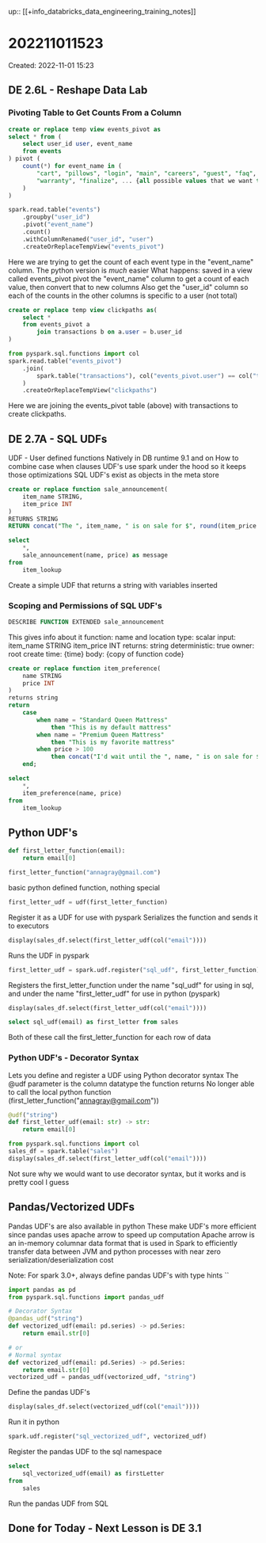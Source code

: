 up:: [[+info_databricks_data_engineering_training_notes]]
 

# 202211011523

Created: 2022-11-01 15:23

## DE 2.6L - Reshape Data Lab

### Pivoting Table to Get Counts From a Column

```sql
create or replace temp view events_pivot as
select * from (
	select user_id user, event_name
	from events
) pivot (
	count(*) for event_name in (
		"cart", "pillows", "login", "main", "careers", "guest", "faq", "down",
		"warranty", "finalize", ... {all possible values that we want to look for}
	)
)
```

```python
spark.read.table("events")
	.groupby("user_id")
	.pivot("event_name")
	.count()
	.withColumnRenamed("user_id", "user")
	.createOrReplaceTempView("events_pivot")
```

Here we are trying to get the count of each event type in the "event_name" column.
The python version is *much* easier
What happens:
	saved in a view called events_pivot
	pivot the "event_name" column to get a count of each value, then convert that to new columns
	Also get the "user_id" column so each of the counts in the other columns is specific to a user (not total)

```sql
create or replace temp view clickpaths as(
	select *
	from events_pivot a
		join transactions b on a.user = b.user_id
)
```

```python
from pyspark.sql.functions import col
spark.read.table("events_pivot")
	.join(
		spark.table("transactions"), col("events_pivot.user") == col("transactions.user_id"), "inner"
	)
	.createOrReplaceTempView("clickpaths")
```

Here we are joining the events_pivot table (above) with transactions to create clickpaths.

## DE 2.7A - SQL UDFs

UDF - User defined functions
Natively in DB runtime 9.1 and on
How to combine case when clauses
UDF's use spark under the hood so it keeps those optimizations
SQL UDF's exist as objects in the meta store

```sql
create or replace function sale_announcement(
	item_name STRING,
	item_price INT
)
RETURNS STRING
RETURN concat("The ", item_name, " is on sale for $", round(item_price * 0.8, 0));

select
	*,
	sale_announcement(name, price) as message
from
	item_lookup
```

Create a simple UDF that returns a string with variables inserted

### Scoping and Permissions of SQL UDF's

```sql
DESCRIBE FUNCTION EXTENDED sale_announcement
```

This gives info about it
function: name and location
type: scalar
input: item_name STRING
	item_price INT
returns: string
deterministic: true
owner: root
create time: {time}
body: {copy of function code}

```sql
create or replace function item_preference(
	name STRING
	price INT
)
returns string
return
	case
		when name = "Standard Queen Mattress"
			then "This is my default mattress"
		when name = "Premium Queen Mattress"
			then "This is my favorite mattress"
		when price > 100
			then concat("I'd wait until the ", name, " is on sale for $", round(price * 0.8, 0))
	end;

select
	*,
	item_preference(name, price)
from
	item_lookup
```

## Python UDF's

```python
def first_letter_function(email):
	return email[0]

first_letter_function("annagray@gmail.com")
```

basic python defined function, nothing special

```python
first_letter_udf = udf(first_letter_function)
```

Register it as a UDF for use with pyspark
Serializes the function and sends it to executors

```python
display(sales_df.select(first_letter_udf(col("email"))))
```

Runs the UDF in pyspark

```python
first_letter_udf = spark.udf.register("sql_udf", first_letter_function)
```

Registers the first_letter_function under the name "sql_udf" for using in sql, and under the name "first_letter_udf" for use in python (pyspark)

```python
display(sales_df.select(first_letter_udf(col("email"))))
```

```sql
select sql_udf(email) as first_letter from sales
```

Both of these call the first_letter_function for each row of data

### Python UDF's - Decorator Syntax

Lets you define and register a UDF using Python decorator syntax
The @udf parameter is the column datatype the function returns
No longer able to call the local python function (first_letter_function("annagray@gmail.com"))

```python
@udf("string")
def first_letter_udf(email: str) -> str:
	return email[0]
```

```python
from pyspark.sql.functions import col
sales_df = spark.table("sales")
display(sales_df.select(first_letter_udf(col("email"))))
```

Not sure why we would want to use decorator syntax, but it works and is pretty cool I guess

## Pandas/Vectorized UDFs

Pandas UDF's are also available in python
These make UDF's more efficient since pandas uses apache arrow to speed up computation
Apache arrow is an in-memory columnar data format that is used in Spark to efficiently transfer data between JVM and python processes with near zero serialization/deserialization cost

Note: For spark 3.0+, always define pandas UDF's with type hints
``

```python
import pandas as pd
from pyspark.sql.functions import pandas_udf

# Decorator Syntax
@pandas_udf("string")
def vectorized_udf(email: pd.series) -> pd.Series:
	return email.str[0]

# or
# Normal syntax
def vectorized_udf(email: pd.Series) -> pd.Series:
	return email.str[0]
vectorized_udf = pandas_udf(vectorized_udf, "string")
```

Define the pandas UDF's

```python
display(sales_df.select(vectorized_udf(col("email"))))
```

Run it in python

```python
spark.udf.register("sql_vectorized_udf", vectorized_udf)
```

Register the pandas UDF to the sql namespace

```sql
select
	sql_vectorized_udf(email) as firstLetter
from
	sales
```

Run the pandas UDF from SQL

## Done for Today - Next Lesson is DE 3.1
